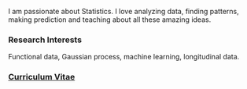 I am passionate about Statistics. I love analyzing data, finding patterns, making prediction and teaching about all these amazing ideas.

### Research Interests

Functional data, Gaussian process, machine learning, longitudinal data.

###  [Curriculum Vitae](Tahmidul\Islam\CV_Oct20.pdf)
